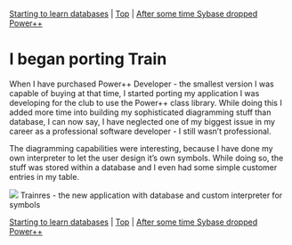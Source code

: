 [Starting to learn databases](10.html) | [Top](index.html) | [After some time Sybase dropped Power++](12.html)

# I began porting Train #

When I have purchased Power++ Developer - the smallest version I was capable of buying at that time, I started porting my application I was developing for the club to use the Power++ class library. While doing this I added more time into building my sophisticated diagramming stuff than database, I can now say, I have neglected one of my biggest issue in my career as a professional software developer - I still wasn’t professional.

The diagramming capabilities were interesting, because I have done my own interpreter to let the user design it’s own symbols. While doing so, the stuff was stored within a database and I even had some simple customer entries in my table.

![][PortedTrainres]
Trainres - the new application with database and custom interpreter for symbols





[Starting to learn databases](10.html) | [Top](index.html) | [After some time Sybase dropped Power++](12.html)





[SchneiderPC1512GEM]: SchneiderPC1512GEM.png

[Dateiver]: Dateiver.png

[TVBuild]: TVBuild.png

[Watcom]: Watcom.png

[Train]: Train.png

[TrainVisualStudio]: TrainVisualStudio.png

[TrainWindows10]: TrainWindows10.png

[SybasePower]: SybasePower.png

[PortedTrainres]: PortedTrainres.png

[lbDMFManager]: lbDMFManager.png

[lbDMFManagerGenerated]: lbDMFManagerGenerated.png

